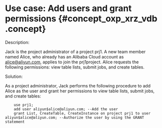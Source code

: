 # Use case: Add users and grant permissions {#concept_oxp_xrz_vdb .concept}

Description:

Jack is the project administrator of a project prj1. A new team member named Alice, who already has an Alibaba Cloud account as alice@aliyun.com, applies to join the prj1project. Alice requests the following permissions: view table lists, submit jobs, and create tables.

Solution:

As a project administrator, Jack performs the following procedure to add Alice as the user and grant her permissions to view table lists, submit jobs, and create tables:

```
    use prj1;
    add user aliyun$alice@aliyun.com; --Add the user
    grant List, CreateTable, CreateInstance on project prj1 to user aliyun$alice@aliyun.com; --Authorize the user by using the GRANT statement
```

